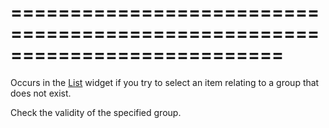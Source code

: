 <!--**
/*-------------------------------------------
    Auto-generated file. Do not modify.
-------------------------------------------

**-->
===========================================================================
===========================================================================

<!--shortDescription-->
Occurs in the [List](/Documentation/ApiReference/UI_Widgets/dxList/) widget if you try to select an item relating to a group that does not exist.
<!--/shortDescription-->

<!--fullDescription-->
Check the validity of the specified group.
<!--/fullDescription-->